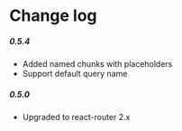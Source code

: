 # Change log

##### 0.5.4

 - Added named chunks with placeholders
 - Support default query name

##### 0.5.0

 - Upgraded to react-router 2.x